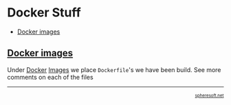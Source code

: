 # Docker Stuff

- [Docker images](#docker-images)



## [Docker images](#)

Under [Docker](https://docker.com) [Images](Images) we place `Dockerfile`'s we have been build.
See more comments on each of the files



<!-- FOOTER -->
<hr style="height: 1px" />
<a href="http://spheresoft.net" style="font-size: 0.7em; float: right">spheresoft.net</a>
